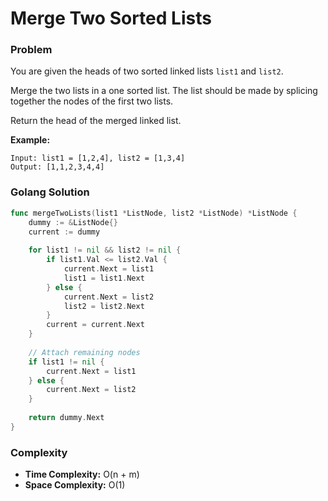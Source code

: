 # Merge Two Sorted Lists

### Problem
You are given the heads of two sorted linked lists `list1` and `list2`.

Merge the two lists in a one sorted list. The list should be made by splicing together the nodes of the first two lists.

Return the head of the merged linked list.

**Example:**
```
Input: list1 = [1,2,4], list2 = [1,3,4]
Output: [1,1,2,3,4,4]
```

### Golang Solution

```go
func mergeTwoLists(list1 *ListNode, list2 *ListNode) *ListNode {
    dummy := &ListNode{}
    current := dummy
    
    for list1 != nil && list2 != nil {
        if list1.Val <= list2.Val {
            current.Next = list1
            list1 = list1.Next
        } else {
            current.Next = list2
            list2 = list2.Next
        }
        current = current.Next
    }
    
    // Attach remaining nodes
    if list1 != nil {
        current.Next = list1
    } else {
        current.Next = list2
    }
    
    return dummy.Next
}
```

### Complexity
- **Time Complexity:** O(n + m)
- **Space Complexity:** O(1)
